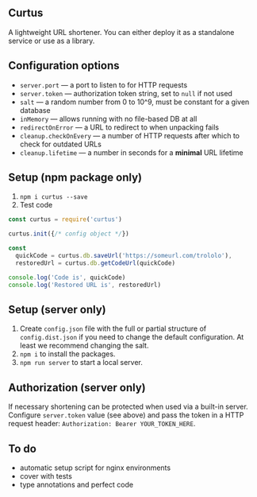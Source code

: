 ## Curtus
A lightweight URL shortener. You can either deploy it as a standalone service or use as a library.

## Configuration options
- `server.port` — a port to listen to for HTTP requests
- `server.token` — authorization token string, set to `null` if not used
- `salt` — a random number from 0 to 10^9, must be constant for a given database
- `inMemory` — allows running with no file-based DB at all
- `redirectOnError` — a URL to redirect to when unpacking fails
- `cleanup.checkOnEvery` — a number of HTTP requests after which to check for outdated URLs
- `cleanup.lifetime` — a number in seconds for a **minimal** URL lifetime

## Setup (npm package only)
1. `npm i curtus --save`
2. Test code 
```js
const curtus = require('curtus')

curtus.init({/* config object */})

const
  quickCode = curtus.db.saveUrl('https://someurl.com/trololo'),
  restoredUrl = curtus.db.getCodeUrl(quickCode)

console.log('Code is', quickCode)
console.log('Restored URL is', restoredUrl)
```

## Setup (server only)
1. Create `config.json` file with the full or partial structure of `config.dist.json` if you need to change the default 
configuration. At least we recommend changing the salt.
2. `npm i` to install the packages.
3. `npm run server` to start a local server.

## Authorization (server only)
If necessary shortening can be protected when used via a built-in server. Configure `server.token` value (see above) and 
pass the token in a HTTP request header: `Authorization: Bearer YOUR_TOKEN_HERE`.

## To do
* automatic setup script for nginx environments
* cover with tests
* type annotations and perfect code

